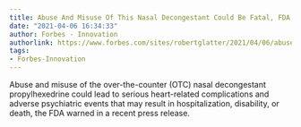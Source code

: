 ```yaml
---
title: Abuse And Misuse Of This Nasal Decongestant Could Be Fatal, FDA Warns
date: "2021-04-06 16:34:33"
author: Forbes - Innovation
authorlink: https://www.forbes.com/sites/robertglatter/2021/04/06/abuse-and-misuse-of-this-nasal-decongestant-could-be-fatal-fda-warns/
tags:
- Forbes-Innovation
---
```

Abuse and misuse of the over-the-counter (OTC) nasal decongestant propylhexedrine could lead to serious heart-related complications and adverse psychiatric events that may result in hospitalization, disability, or death, the FDA warned in a recent press release.